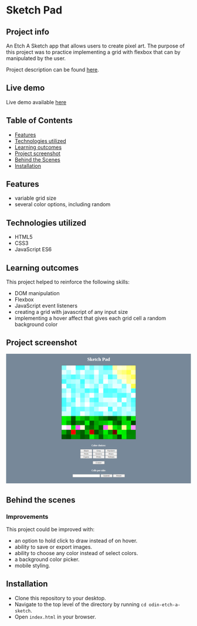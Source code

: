 # Sketch Pad

## Project info

An Etch A Sketch app that allows users to create pixel art. The purpose of this project was to practice implementing a grid with flexbox that can by manipulated by the user.

Project description can be found [here](https://www.theodinproject.com/lessons/foundations-etch-a-sketch).


## Live demo

Live demo available [here](https://jcampbell57.github.io/odin-etch-a-sketch/)


## Table of Contents

* [Features](#features)
* [Technologies utilized](#technologies-utilized)
* [Learning outcomes](#learning-outcomes)
* [Project screenshot](#project-screenshot)
* [Behind the Scenes](#behind-the-scenes)
* [Installation](#installation)


## Features

- variable grid size
- several color options, including random


## Technologies utilized

- HTML5
- CSS3
- JavaScript ES6


## Learning outcomes

This project helped to reinforce the following skills:

- DOM manipulation
- Flexbox
- JavaScript event listeners
- creating a grid with javascript of any input size
- implementing a hover affect that gives each grid cell a random background color


## Project screenshot

![Sketch Pad](assets/sketch-pad-600w.png)


## Behind the scenes

### Improvements

This project could be improved with:

- an option to hold click to draw instead of on hover.
- ability to save or export images.
- ability to choose any color instead of select colors. 
- a background color picker.
- mobile styling.


## Installation

- Clone this repository to your desktop.
- Navigate to the top level of the directory by running `cd odin-etch-a-sketch`.
- Open `index.html` in your browser.
